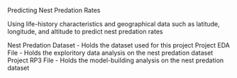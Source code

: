 Predicting Nest Predation Rates

Using life-history characteristics and geographical data such as latitude, longitude, and altitude to predict nest predation rates

Nest Predation Dataset - Holds the dataset used for this project
Project EDA File - Holds the exploritory data analysis on the nest predation dataset
Project RP3 File - Holds the model-building analysis on the nest predation dataset
